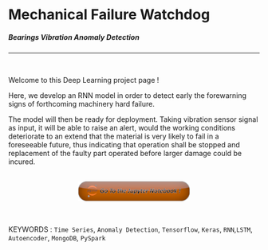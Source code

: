 # Mechanical Failure Watchdog
##### Bearings Vibration Anomaly Detection

<hr />
<br />

Welcome to this Deep Learning project page&nbsp;!

Here, we develop an RNN model in order to detect early the forewarning signs
of forthcoming machinery hard failure.

The model will then be ready for deployment. Taking vibration sensor signal as input, it will be able
to raise an alert, would the working conditions deteriorate to an extend that
the material is very likely to fail in a foreseeable future, thus indicating that
operation shall be stopped and replacement of the faulty part operated before
larger damage could be incured.

<br />






<div style="width: 100%;">
    <center>
        <div>
            <a href="https://htmlpreview.github.io/?https://github.com/aurelienmorgan/abnormal_vibrations_watchdog/blob/master/main.html?uncache=65645"
                target="self"><img align="center" alt="Jupyter Notebook" src="./images/jupyter_notebook.png?uncache=1234" height="40px" /></a>
        </div>
    </center>
</div>
<br />
<br />




KEYWORDS :
	```Time Series```, ```Anomaly Detection```,
	```Tensorflow```, ```Keras```, ```RNN```,```LSTM```,
	```Autoencoder```,
	```MongoDB```, ```PySpark```